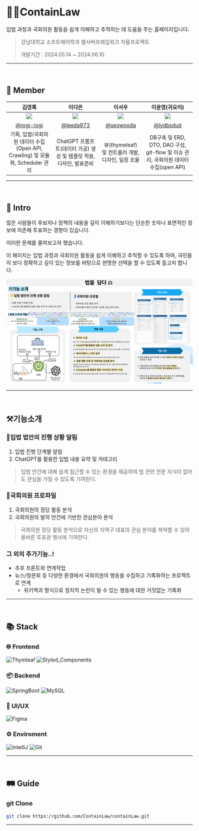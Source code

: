 # 👨‍⚖️ContainLaw
입법 과정과 국회의원 활동을 쉽게 이해하고 추적하는 데 도움을 주는 홈페이지입니다.

> 강남대학교 소프트웨어학과 웹서버프레임워크 자율프로젝트
>
> 개발기간 : 2024.05.14 ~ 2024.06.10
---
<br>

## 🤝 Member

|                                     김영록                                      |                                     이다은                                     |                                      이서우                                      |                                     이윤영(귀요미)                                     |
| :-----------------------------------------------------------------------------: | :----------------------------------------------------------------------------: | :------------------------------------------------------------------------------: | :------------------------------------------------------------------------------:|
| <img src="https://avatars.githubusercontent.com/u/95115004?v=4" width="150px"/> | <img src="https://avatars.githubusercontent.com/u/129300314?v=4" width="150px"/> | <img src="https://avatars.githubusercontent.com/u/145416041?v=4" width="150px"/> | <img src="https://avatars.githubusercontent.com/u/130331004?v=4" width="150px"/>|  
| [@rogi-rogi](https://github.com/rogi-rogi) | [@leeda973](https://github.com/leeda973) | [@seowooda](https://github.com/seowooda) | [@lydbsdud](https://github.com/lydbsdud) |
| 기획, 입법/국회의원 데이터 수집(Open API, Crawling) 및 모듈화, Scheduler 관리 | ChatGPT 프롬프트(데이터 가공) 생성 및 템플릿 적용, 디자인, 발표준비 | 뷰(thymeleaf) 및 컨트롤러 개발, 디자인, 일정 조율 | DB구축 및 ERD, DTO, DAO 구성, git-flow 및 이슈 관리, 국회의원 데이터 수집(open API) |

<hr/><br>

## 👋 Intro

많은 사람들이 후보자나 정책의 내용을 깊이 이해하기보다는 단순한 숫자나 표면적인 정보에 의존해 투표하는 경향이 있습니다.

이러한 문제를 줄여보고자 했습니다.

이 페이지는 입법 과정과 국회의원 활동을 쉽게 이해하고 추적할 수 있도록 하여, 
국민들이 보다 정확하고 깊이 있는 정보를 바탕으로 현명한 선택을 할 수 있도록 돕고자 합니다.

<img src="https://github.com/ContainLaw/containLaw/blob/main/intro.jpg?raw=true"/>

<hr/><br>

## ⚒️기능소개

### 🔔입법 법안의 진행 상황 알림 
 1. 입법 진행 단계별 알림
 2. ChatGPT를 활용한 입법 내용 요약 및 카테고리
> 입법 안건에 대해 쉽게 접근할 수 있는 환경을 제공하여 법 관련 전문 지식이 없어도 관심을 가질 수 있도록 기여한다.

### 👤국회의원 프로파일
1. 국회의원의 정당 활동 분석
2. 국회의원의 발의 안건에 기반한 관심분야 분석
> 국회의원 정당 활동 분석으로 자신의 지역구 대표의 관심 분야를 파악할 수 있어 올바른 투표권 행사에 기여한다.

### 그 외의 추가기능..!

+ 추후 프론트와 연계작업
+ 뉴스/청문회 등 다양한 환경에서 국회의원의 행동을 수집하고 기록화하는 프로젝트로 연계
  + 위키백과 형식으로 정치적 논란이 될 수 있는 행동에 대한 거짓없는 기록화 

<hr/><br>

## 📚 Stack

### 🌐 Frontend

![Thymleaf](https://img.shields.io/badge/Thymeleaf-005F0F?style=for-the-badge&logo=Thymeleaf&logoColor=white)
![Styled_Components](https://img.shields.io/badge/SCSS-CC6699?style=for-the-badge&logo=sass&logoColor=white)

### 📦 Backend

![SpringBoot](https://img.shields.io/badge/SpringBoot-6DB33F?style=for-the-badge&logo=SpringBoot&logoColor=white)
![MySQL](https://img.shields.io/badge/MySQL-4479A1?style=for-the-badge&logo=MySQL&logoColor=white)

### 🎨 UI/UX

![Figma](https://img.shields.io/badge/FIGMA-F24E1E?style=for-the-badge&logo=figma&logoColor=white)

### ⚙️ Enviroment

![IntelliJ](https://img.shields.io/badge/IntelliJIDEA-000000?style=for-the-badge&logo=IntelliJIDEA&logoColor=white)
![Git](https://img.shields.io/badge/GIT-F05032?style=for-the-badge&logo=git&logoColor=white)

<hr/><br>

## 🛤️ Guide


### git Clone

```bash
git clone https://github.com/ContainLaw/containLaw.git

```

<hr/><br>
